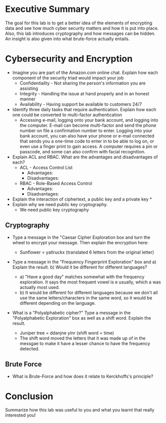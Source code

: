 # Executive Summary
The goal for this lab is to get a better idea of the elements of encrypting data and see how much cyber security matters and how it is put into place. Also, this lab introduces cryptography and how messages can be hidden. An insight is also given into what brute-force actually entails.  

# Cybersecurity and Encryption

* Imagine you are part of the Amazon.com online chat. Explain how each component of the security triad would impact your job
  * Confidentiality - Not sharing the person's information you are assisting
  * Integrity - Handling the issue at hand properly and in an honest manner
  * Availability - Having support be available to customers 24/7
* Identify three daily tasks that require authentication. Explain how each one could be converted to multi-factor authentication
  * Accessing e-mail, logging onto your bank account, and logging into the computer. E-mail can become multi-factor and send the phone number on file a confirmation number to enter. Logging into your bank account, you can also have your phone or e-mail connected that sends you a one-time code to enter in to be able to log on, or even use a finger print to gain access. A computer requires a pin or passcode, and some can also confirm with facial recognition.
* Explain ACL and RBAC. What are the advantages and disadvantages of each?
  * ACL - Access Control List
    * Advantages:
    * Disadvantages:
  * RBAC - Role-Based Access Control
    * Advantages:
    * Disadvantages:
* Explain the interaction of ciphertext, a public key and a private key
  * 
* Explain why we need public key cryptography.
  * We need public key cryptography

## Cryptography
* Type a message in the "Caesar Cipher Exploration box and turn the wheel to encrypt your message.
Then explain the encryption here:
  * Sunflower = yatlruckx (translated 6 letters from the original letter)

* Type a message in the "Frequency Fingerprint Exploration" box and a) Explain the result.
b) Would it be different for different languages?
  * a) "Have a good day" matches somewhat with the frequency exploration. It says the most frequent vowel is e usually, which a was actually most used.
  * b) It would be different for different languages because we don't all use the same letters/characters in the same word, so it would be different depending on the language.

* What is a "Polyalphabetic cipher?"
Type a message in the "Polyalphabetic Exploration" box as well as a shift word.
Explain the result.
  * Juniper tree = ddanjne ylnr (shift word = time)
  * The shift word moved the letters that it was made up of in the messgae to make it have a lesser chance to have the frequency detected.

## Brute Force
* What is Brute-Force and how does it relate to Kerckhoffs's principle?

# Conclusion
Summarize how this lab was useful to you and what you learnt that really interested you!

